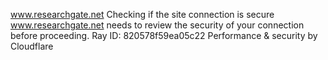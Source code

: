 www.researchgate.net
Checking if the site connection is secure
www.researchgate.net needs to review the security of your connection before proceeding.
Ray ID: 820578f59ea05c22
Performance & security by Cloudflare